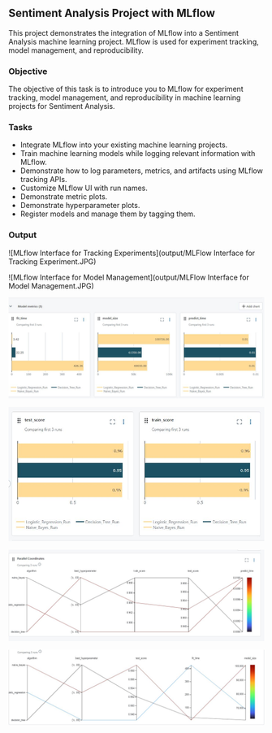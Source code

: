 ## Sentiment Analysis Project with MLflow

This project demonstrates the integration of MLflow into a Sentiment Analysis machine learning project. MLflow is used for experiment tracking, model management, and reproducibility.

### Objective

The objective of this task is to introduce you to MLflow for experiment tracking, model management, and reproducibility in machine learning projects for Sentiment Analysis.

### Tasks

- Integrate MLflow into your existing machine learning projects.
- Train machine learning models while logging relevant information with MLflow.
- Demonstrate how to log parameters, metrics, and artifacts using MLflow tracking APIs.
- Customize MLflow UI with run names.
- Demonstrate metric plots.
- Demonstrate hyperparameter plots.
- Register models and manage them by tagging them.

### Output

![MLflow Interface for Tracking Experiments](output/MLFlow Interface for Tracking Experiment.JPG)

![MLflow Interface for Model Management](output/MLFlow Interface for Model Management.JPG)

![Metric plots](output/metric_plots1.JPG)

![Metric plots](output/metric_plots2.JPG)

![Hyperparameter plots](output/hyp1.JPG)

![Hyperparameter plots](output/hyp2.JPG)
